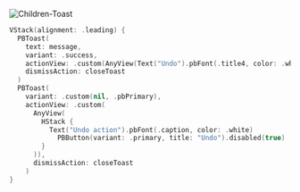![Children-Toast](https://github.com/powerhome/playbook-swift/assets/54749071/55aebd12-43c4-4061-92d3-6aebb07ff349)

```swift
VStack(alignment: .leading) {
  PBToast(
    text: message,
    variant: .success,
    actionView: .custom(AnyView(Text("Undo").pbFont(.title4, color: .white))),
    dismissAction: closeToast
  )
  PBToast(
    variant: .custom(nil, .pbPrimary),
    actionView: .custom(
      AnyView(
        HStack {
          Text("Undo action").pbFont(.caption, color: .white)
            PBButton(variant: .primary, title: "Undo").disabled(true)
        }
      )),
      dismissAction: closeToast
    )
}
```
